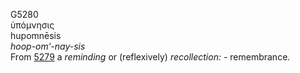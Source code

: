 <body>
  <p>G5280<br>  ὑπόμνησις  <br> hupomnēsis  <br><i>hoop-om‘-nay-sis </i><br>From <a href="g5279.htm">5279</a>  a <i>reminding</i> or (reflexively) <i>recollection:</i> - remembrance.<br></p>
 </body>